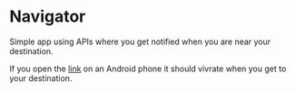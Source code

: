 # Navigator
Simple app using APIs where you get notified when you are near your destination.

If you open the [link]() on an Android phone it should vivrate when you get to your destination.

